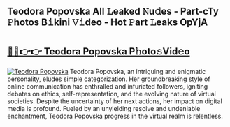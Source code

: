 ## Teodora Popovska All 𝙻eaked 𝙽u𝚍es - Part-cTy 𝙿hotos B𝚒kini 𝚅𝚒deo - Hot 𝙿art 𝙻eaks OpYjA

# <h2><a href="http://ld4dr8.urlbe.top/?page=Teodora+Popovska">🔗🔗👉👉 Teodora Popovska P𝚑oto𝚜Vid𝚎o</a></h2>

[![Teodora Popovska](https://i.imgur.com/eBuTRDB.gif)](http://ld4dr8.urlbe.top/?page=Teodora+Popovska)
Teodora Popovska, an intriguing and enigmatic personality, eludes simple categorization. Her groundbreaking style of online communication has enthralled and infuriated followers, igniting debates on ethics, self-representation, and the evolving nature of virtual societies. Despite the uncertainty of her next actions, her impact on digital media is profound. Fueled by an unyielding resolve and undeniable enchantment, Teodora Popovska progress in the virtual realm is relentless.
